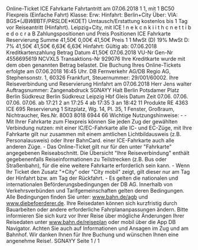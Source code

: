 Online-Ticket ICE Fahrkarte Fahrtantritt am 07.06.2018 1 1, mit 1 BC50 Flexpreis (Einfache Fahrt) Klasse: Erw: Hinfahrt: Berlin+City Über: VIA: BGS*(JB*WB*BTF/P*RSL*DE*KOET) Umtausch/Erstattung kostenlos bis 1 Tag vor Reiseantritt (Hinfahrt). Leipzig+City, mit ICE ! n e k c n k i i t h c n e t t i b e d o c r a B Zahlungspositionen und Preis Positionen ICE Fahrkarte Reservierung Summe 41,50€ 0,00€ 41,50€ Preis 1 1 MwSt (D) 19% MwSt D: 7% 41,50€ 41,50€ 6,63€ 6,63€ Hinfahrt: Gültig ab: 07.06.2018 Kreditkartenzahlung Betrag Datum 41,50€ 07.06.2018 VU-Nr Gen-Nr 4556695619 NCVXL5 Transaktions-Nr 929076 Ihre Kreditkarte wurde mit dem oben genannten Betrag belastet. Die Buchung Ihres Online-Tickets erfolgte am 07.06.2018 16:45 Uhr. DB Fernverkehr AG/DB Regio AG, Stephensonstr. 1, 60326 Frankfurt, Steuernummer: 29/001/60002. Ihre Reiseverbindung und Reservierung Hinfahrt am 07.06.2018 Herr Jens walter Auftragsnummer: Zangenabdruck SGNAYY Halt Berlin Potsdamer Platz Berlin Südkreuz Berlin Südkreuz Leipzig Hbf Gleis Datum Zeit 07.06. 07.06. 07.06. 07.06. ab 17:21 2 an 17:25 4 ab 17:35 3 an 18:42 11 Produkte RE 4363 ICE 695 Reservierung 1 Sitzplatz, Wg. 14, Pl. 35, 1 Fenster, Großraum, Nichtraucher, Res.Nr. 8003 8018 6944 66 Wichtige Nutzungshinweise: - - Mit Ihrer Fahrkarte zum Flexpreis können Sie jeden Zug der gewählten Verbindung nutzen: mit einer IC/EC-Fahrkarte alle IC- und EC-Züge, mit Ihre Fahrkarte gilt nur zusammen mit einem amtlichen Lichtbildausweis (z.B. Personalausweis) oder Ihrer BahnCard. einer ICE-Fahrkarte auch alle anderen Züge. - Das Online-Ticket gilt nur für den unter "Fahrkarte" angegebenen Reiseabschnitt. Die Übersicht "Ihre Reiseverbindung" enthält gegebenenfalls Reiseinformationen zu Teilstrecken (z.B. Bus oder Straßenbahn), für die eine weitere Fahrkarte erforderlich sein kann. - Wenn Ihr Ticket den Zusatz "+City" oder "City mobil" zeigt, gilt dieser nur am Tag der Hinfahrt bzw. am Tag der Rückfahrt. - Es gelten die nationalen und internationalen Beförderungsbedingungen der DB AG. Innerhalb von Verkehrsverbünden und Tarifgemeinschaften gelten deren Bedingungen. Alle Bedingungen finden Sie unter: www.bahn.de/agb und www.diebefoerderer.de. Ihre Reisedaten können sich kurzfristig durch Bauarbeiten oder andere erforderliche Fahrplananpassungen ändern. Bitte informieren Sie sich kurz vor Ihrer Reise über mögliche Änderungen Ihrer Reisedaten unter www.bahn.de/reiseplan oder mobil über die App DB Navigator. Achten Sie auch auf Informationen und Ansagen im Zug und am Bahnhof. Wir danken Ihnen für Ihre Buchung und wünschen Ihnen eine angenehme Reise!. SGNAYY Seite 1 / 1
